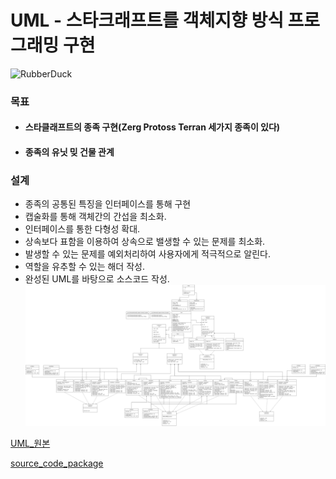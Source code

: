 # UML - 스타크래프트를 객체지향 방식 프로그래밍 구현
<img src="https://postfiles.pstatic.net/MjAyMjA1MzBfMTQ5/MDAxNjUzODM3MjU2MTQ0.73pvZ6nQwr7My2JxBd_Krx07kkzUuPj8z9v3AyRbGJMg.p0hBIDuY_laxrLWqRulj6jwZ9yMNFY8oBTV6Hifdw_8g.PNG.forget980/image.png?type=w580" width="20%" height="20%" title="px(픽셀) 크기 설정" alt="RubberDuck"></img>
### 목표
* #### 스타클래프트의 종족 구현(Zerg Protoss Terran 세가지 종족이 있다)
* #### 종족의 유닛 밎 건물 관계
### 설계
* 종족의 공통된 특징을 인터페이스를 통해 구현
* 캡술화를 통해 객체간의 간섭을 최소화.
* 인터페이스를 통한 다형성 확대.
* 상속보다 표함을 이용하여 상속으로 밸생할 수 있는 문제를 최소화.
* 발생할 수 있는 문제를 예외처리하여 사용자에게 적극적으로 알린다.
* 역할을 유추할 수 있는 해더 작성.
* 완성된 UML를 바탕으로 소스코드 작성.
![Alt text](/star/star_.drawio_.png)

[UML_원본](https://mail.naver.com/read/image/?mailSN=15436&attachIndex=2&contentType=image/png&offset=1415&size=720432&mimeSN=1653835620.734712.57257.46848&org=1&u=forget980)

[source_code_package](https://github.com/1000004/PERSONAL-PROJECTS/tree/UML/star/src/kr/ac/star)

